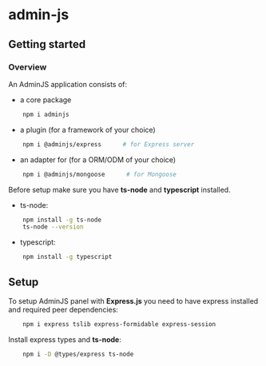 # admin-js

## Getting started
### Overview <br>
An AdminJS application consists of:
- a core package 
```sh
    npm i adminjs
```
- a plugin (for a framework of your choice)
```sh
    npm i @adminjs/express      # for Express server
```
- an adapter for (for a ORM/ODM of your choice)
```sh
    npm i @adminjs/mongoose      # for Mongoose
```
Before setup make sure you have **ts-node** and **typescript** installed.
- ts-node:
```sh
    npm install -g ts-node 
    ts-node --version
```
- typescript:
```sh
    npm install -g typescript
```
## Setup
To setup AdminJS panel with **Express.js** you need to have express installed and required peer dependencies:
```sh
    npm i express tslib express-formidable express-session
```
Install express types and **ts-node**:
```sh
    npm i -D @types/express ts-node
```